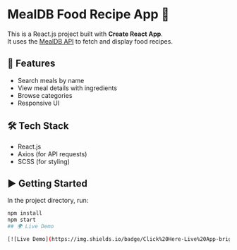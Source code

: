 # MealDB Food Recipe App 🍲

This is a React.js project built with **Create React App**.  
It uses the [MealDB API](https://www.themealdb.com/api.php) to fetch and display food recipes.  

## 🚀 Features
- Search meals by name
- View meal details with ingredients
- Browse categories
- Responsive UI

## 🛠️ Tech Stack
- React.js
- Axios (for API requests)
- SCSS (for styling)

## ▶️ Getting Started

In the project directory, run:

```bash
npm install
npm start
## 🌍 Live Demo

[![Live Demo](https://img.shields.io/badge/Click%20Here-Live%20App-brightgreen?style=for-the-badge&logo=vercel)](https://shruti7869.github.io/mealdb-food-recipe-app-with-axios)
